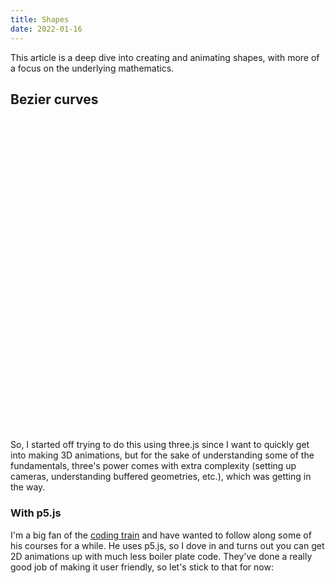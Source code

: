 ```yaml
---
title: Shapes
date: 2022-01-16
---
```


This article is a deep dive into creating and animating shapes, with more of a focus on the underlying mathematics. 
## Bezier curves
<div style="height: 500px" id="bezier"></div>

So, I started off trying to do this using three.js since I want to quickly get into making 3D animations, but for the sake of understanding some of the fundamentals, three's power comes with extra complexity (setting up cameras, understanding buffered geometries, etc.), which was getting in the way. 


### With p5.js
I'm a big fan of the [coding train](https://thecodingtrain.com/) and have wanted to follow along some of his courses for a while. He uses p5.js, so I dove in and turns out you can get 2D animations up with much less boiler plate code. They've done a really good job of making it user friendly, so let's stick to that for now:

<div style="height: 500px" id="bezier-p5"></div>